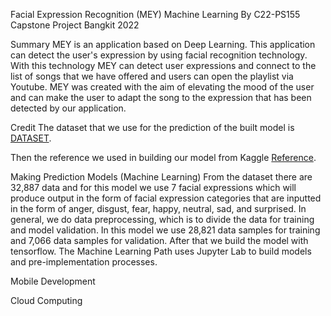 Facial Expression Recognition (MEY) Machine Learning By C22-PS155 Capstone Project Bangkit 2022

Summary
MEY is an application based on Deep Learning. This application can detect the user's expression by using facial recognition technology. With this technology MEY can detect user expressions and connect to the list of songs that we have offered and users can open the playlist via Youtube.
MEY was created with the aim of elevating the mood of the user and can make the user to adapt the song to the expression that has been detected by our application.

Credit
The dataset that we use for the prediction of the built model is [DATASET](https://www.kaggle.com/datasets/jonathanoheix/face-expression-recognition-dataset).

Then the reference we used in building our model from Kaggle [Reference](https://www.kaggle.com/code/jonathanoheix/face-expression-recognition-with-deep-learning).

Making Prediction Models (Machine Learning)
From the dataset there are 32,887 data and for this model we use 7 facial expressions which will produce output in the form of facial expression categories that are inputted in the form of anger, disgust, fear, happy, neutral, sad, and surprised. In general, we do data preprocessing, which is to divide the data for training and model validation. In this model we use 28,821 data samples for training and 7,066 data samples for validation. After that we build the model with tensorflow. The Machine Learning Path uses Jupyter Lab to build models and pre-implementation processes.



Mobile Development


Cloud Computing
